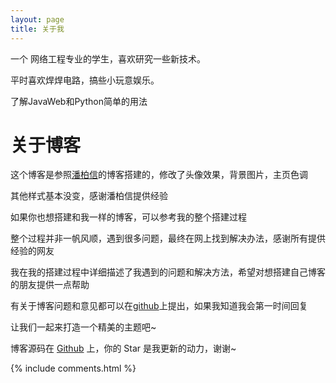 ```yaml
---
layout: page
title: 关于我 
---
```


一个 网络工程专业的学生，喜欢研究一些新技术。

平时喜欢焊焊电路，搞些小玩意娱乐。

了解JavaWeb和Python简单的用法

# 关于博客

这个博客是参照[潘柏信](http://baixin.io:8000/)的博客搭建的，修改了头像效果，背景图片，主页色调

其他样式基本没变，感谢潘柏信提供经验

如果你也想搭建和我一样的博客，可以参考我的整个搭建过程

整个过程并非一帆风顺，遇到很多问题，最终在网上找到解决办法，感谢所有提供经验的网友

我在我的搭建过程中详细描述了我遇到的问题和解决方法，希望对想搭建自己博客的朋友提供一点帮助

有关于博客问题和意见都可以在[github](https://github.com/sslogan666/sslogan666.github.io)上提出，如果我知道我会第一时间回复

让我们一起来打造一个精美的主题吧~ 


博客源码在 <a target="_blank" href='https://github.com/leopardpan/leopardpan.github.io/'>Github</a> 上，你的 Star 是我更新的动力，谢谢~

<p> 

<p> 

<p> 


{% include comments.html %}

